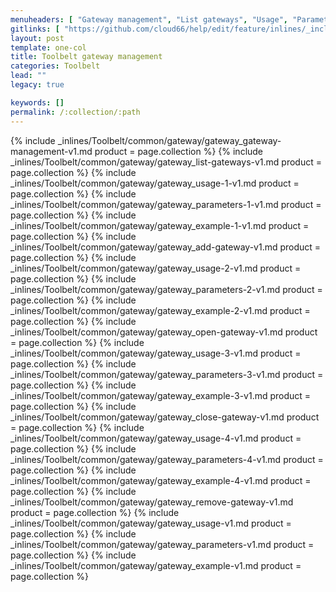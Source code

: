 ```yaml
---
menuheaders: [ "Gateway management", "List gateways", "Usage", "Parameters", "Example", "Add gateway", "Usage", "Parameters", "Example", "Open gateway", "Usage", "Parameters", "Example", "Close gateway", "Usage", "Parameters", "Example", "Remove gateway", "Usage", "Parameters", "Example" ]
gitlinks: [ "https://github.com/cloud66/help/edit/feature/inlines/_includes/_inlines/Toolbelt/common/gateway/gateway_gateway-management-v1.md", "https://github.com/cloud66/help/edit/feature/inlines/_includes/_inlines/Toolbelt/common/gateway/gateway_list-gateways-v1.md", "https://github.com/cloud66/help/edit/feature/inlines/_includes/_inlines/Toolbelt/common/gateway/gateway_usage-1-v1.md", "https://github.com/cloud66/help/edit/feature/inlines/_includes/_inlines/Toolbelt/common/gateway/gateway_parameters-1-v1.md", "https://github.com/cloud66/help/edit/feature/inlines/_includes/_inlines/Toolbelt/common/gateway/gateway_example-1-v1.md", "https://github.com/cloud66/help/edit/feature/inlines/_includes/_inlines/Toolbelt/common/gateway/gateway_add-gateway-v1.md", "https://github.com/cloud66/help/edit/feature/inlines/_includes/_inlines/Toolbelt/common/gateway/gateway_usage-2-v1.md", "https://github.com/cloud66/help/edit/feature/inlines/_includes/_inlines/Toolbelt/common/gateway/gateway_parameters-2-v1.md", "https://github.com/cloud66/help/edit/feature/inlines/_includes/_inlines/Toolbelt/common/gateway/gateway_example-2-v1.md", "https://github.com/cloud66/help/edit/feature/inlines/_includes/_inlines/Toolbelt/common/gateway/gateway_open-gateway-v1.md", "https://github.com/cloud66/help/edit/feature/inlines/_includes/_inlines/Toolbelt/common/gateway/gateway_usage-3-v1.md", "https://github.com/cloud66/help/edit/feature/inlines/_includes/_inlines/Toolbelt/common/gateway/gateway_parameters-3-v1.md", "https://github.com/cloud66/help/edit/feature/inlines/_includes/_inlines/Toolbelt/common/gateway/gateway_example-3-v1.md", "https://github.com/cloud66/help/edit/feature/inlines/_includes/_inlines/Toolbelt/common/gateway/gateway_close-gateway-v1.md", "https://github.com/cloud66/help/edit/feature/inlines/_includes/_inlines/Toolbelt/common/gateway/gateway_usage-4-v1.md", "https://github.com/cloud66/help/edit/feature/inlines/_includes/_inlines/Toolbelt/common/gateway/gateway_parameters-4-v1.md", "https://github.com/cloud66/help/edit/feature/inlines/_includes/_inlines/Toolbelt/common/gateway/gateway_example-4-v1.md", "https://github.com/cloud66/help/edit/feature/inlines/_includes/_inlines/Toolbelt/common/gateway/gateway_remove-gateway-v1.md", "https://github.com/cloud66/help/edit/feature/inlines/_includes/_inlines/Toolbelt/common/gateway/gateway_usage-v1.md", "https://github.com/cloud66/help/edit/feature/inlines/_includes/_inlines/Toolbelt/common/gateway/gateway_parameters-v1.md", "https://github.com/cloud66/help/edit/feature/inlines/_includes/_inlines/Toolbelt/common/gateway/gateway_example-v1.md" ]
layout: post
template: one-col
title: Toolbelt gateway management
categories: Toolbelt
lead: ""
legacy: true

keywords: []
permalink: /:collection/:path
---
```




<a name="1"></a>{% include _inlines/Toolbelt/common/gateway/gateway_gateway-management-v1.md  product = page.collection %}
<a name="2"></a>{% include _inlines/Toolbelt/common/gateway/gateway_list-gateways-v1.md  product = page.collection %}
<a name="3"></a>{% include _inlines/Toolbelt/common/gateway/gateway_usage-1-v1.md  product = page.collection %}
<a name="4"></a>{% include _inlines/Toolbelt/common/gateway/gateway_parameters-1-v1.md  product = page.collection %}
<a name="5"></a>{% include _inlines/Toolbelt/common/gateway/gateway_example-1-v1.md  product = page.collection %}
<a name="6"></a>{% include _inlines/Toolbelt/common/gateway/gateway_add-gateway-v1.md  product = page.collection %}
<a name="7"></a>{% include _inlines/Toolbelt/common/gateway/gateway_usage-2-v1.md  product = page.collection %}
<a name="8"></a>{% include _inlines/Toolbelt/common/gateway/gateway_parameters-2-v1.md  product = page.collection %}
<a name="9"></a>{% include _inlines/Toolbelt/common/gateway/gateway_example-2-v1.md  product = page.collection %}
<a name="10"></a>{% include _inlines/Toolbelt/common/gateway/gateway_open-gateway-v1.md  product = page.collection %}
<a name="11"></a>{% include _inlines/Toolbelt/common/gateway/gateway_usage-3-v1.md  product = page.collection %}
<a name="12"></a>{% include _inlines/Toolbelt/common/gateway/gateway_parameters-3-v1.md  product = page.collection %}
<a name="13"></a>{% include _inlines/Toolbelt/common/gateway/gateway_example-3-v1.md  product = page.collection %}
<a name="14"></a>{% include _inlines/Toolbelt/common/gateway/gateway_close-gateway-v1.md  product = page.collection %}
<a name="15"></a>{% include _inlines/Toolbelt/common/gateway/gateway_usage-4-v1.md  product = page.collection %}
<a name="16"></a>{% include _inlines/Toolbelt/common/gateway/gateway_parameters-4-v1.md  product = page.collection %}
<a name="17"></a>{% include _inlines/Toolbelt/common/gateway/gateway_example-4-v1.md  product = page.collection %}
<a name="18"></a>{% include _inlines/Toolbelt/common/gateway/gateway_remove-gateway-v1.md  product = page.collection %}
<a name="19"></a>{% include _inlines/Toolbelt/common/gateway/gateway_usage-v1.md  product = page.collection %}
<a name="20"></a>{% include _inlines/Toolbelt/common/gateway/gateway_parameters-v1.md  product = page.collection %}
<a name="21"></a>{% include _inlines/Toolbelt/common/gateway/gateway_example-v1.md  product = page.collection %}